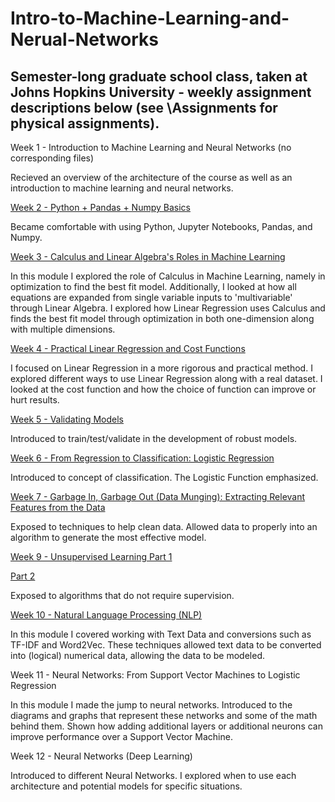 # Intro-to-Machine-Learning-and-Nerual-Networks

## Semester-long graduate school class, taken at Johns Hopkins University - weekly assignment descriptions below (see \Assignments for physical assignments).


Week 1 - Introduction to Machine Learning and Neural Networks (no corresponding files)

Recieved an overview of the architecture of the course as well as an introduction to machine learning and neural networks.

[Week 2 - Python + Pandas + Numpy Basics](https://github.com/cbroker1/Intro-to-Machine-Learning-and-Nerual-Networks/blob/master/Assignments/Week_02.ipynb)

Became comfortable with using Python, Jupyter Notebooks, Pandas, and Numpy.

[Week 3 - Calculus and Linear Algebra's Roles in Machine Learning](https://github.com/cbroker1/Intro-to-Machine-Learning-and-Nerual-Networks/blob/master/Assignments/Week_03.ipynb)

In this module I explored the role of Calculus in Machine Learning, namely in optimization to find the best fit model. Additionally, I looked at how all equations are expanded from single variable inputs to 'multivariable' through Linear Algebra. I explored how Linear Regression uses Calculus and finds the best fit model through optimization in both one-dimension along with multiple dimensions.

[Week 4 - Practical Linear Regression and Cost Functions](https://github.com/cbroker1/Intro-to-Machine-Learning-and-Nerual-Networks/blob/master/Assignments/Week_04.ipynb)

I focused on Linear Regression in a more rigorous and practical method. I explored different ways to use Linear Regression along with a real dataset. I looked at the cost function and how the choice of function can improve or hurt results. 

[Week 5 - Validating Models](https://github.com/cbroker1/Intro-to-Machine-Learning-and-Nerual-Networks/blob/master/Assignments/Week_05.ipynb)

Introduced to train/test/validate in the development of robust models.

[Week 6 - From Regression to Classification: Logistic Regression](https://github.com/cbroker1/Intro-to-Machine-Learning-and-Nerual-Networks/blob/master/Assignments/Week_07.ipynb)

Introduced to concept of classification. The Logistic Function emphasized.

[Week 7 - Garbage In, Garbage Out (Data Munging): Extracting Relevant Features from the Data](https://github.com/cbroker1/Intro-to-Machine-Learning-and-Nerual-Networks/blob/master/Assignments/Week_08.ipynb)

Exposed to techniques to help clean data. Allowed data to properly into an algorithm to generate the most effective model.

[Week 9 - Unsupervised Learning Part 1](https://github.com/cbroker1/Intro-to-Machine-Learning-and-Nerual-Networks/blob/master/Assignments/Week_09_Q_1.ipynb)

[Part 2](https://github.com/cbroker1/Intro-to-Machine-Learning-and-Nerual-Networks/blob/master/Assignments/Week_09_Q_2.ipynb)

Exposed to algorithms that do not require supervision.

[Week 10 - Natural Language Processing (NLP)](https://github.com/cbroker1/Intro-to-Machine-Learning-and-Nerual-Networks/blob/master/Assignments/Week_10.ipynb)

In this module I covered working with Text Data and conversions such as TF-IDF and Word2Vec. These techniques allowed text data to be converted into (logical) numerical data, allowing the data to be modeled.

Week 11 - Neural Networks: From Support Vector Machines to Logistic Regression

In this module I made the jump to neural networks. Introduced to the diagrams and graphs that represent these networks and some of the math behind them. Shown how adding additional layers or additional neurons can improve performance over a Support Vector Machine.

Week 12 - Neural Networks (Deep Learning) 

Introduced to different Neural Networks. I explored when to use each architecture and potential models for specific situations.
